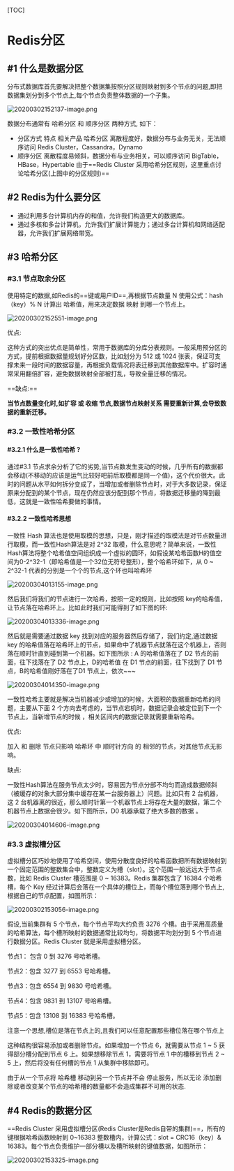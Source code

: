 [TOC]

# Redis分区 

## #1 什么是数据分区

分布式数据库首先要解决把整个数据集按照分区规则映射到多个节点的问题,即把数据集划分到多个节点上,每个节点负责整体数据的一个子集。

![20200302152137-image.png](https://raw.githubusercontent.com/Coxhuang/yosoro/master/20200302152137-image.png)

数据分布通常有 哈希分区 和 顺序分区 两种方式, 如下：

- 分区方式 特点 相关产品 哈希分区 离散程度好，数据分布与业务无关，无法顺序访问 Redis Cluster，Cassandra，Dynamo 
- 顺序分区 离散程度易倾斜，数据分布与业务相关，可以顺序访问 BigTable，HBase，Hypertable 由于==Redis Cluster 采用哈希分区规则，这里重点讨论哈希分区(上图中的分区规则)==


## #2 Redis为什么要分区

- 通过利用多台计算机内存的和值，允许我们构造更大的数据库。
- 通过多核和多台计算机，允许我们扩展计算能力；通过多台计算机和网络适配器，允许我们扩展网络带宽。


## #3 哈希分区 
### #3.1 节点取余分区

使用特定的数据,如Redis的==键或用户ID==,再根据节点数量 N 使用公式：hash（key）% N 计算出 哈希值，用来决定数据 映射 到哪一个节点上。

![20200302152551-image.png](https://raw.githubusercontent.com/Coxhuang/yosoro/master/20200302152551-image.png)


优点:

这种方式的突出优点是简单性，常用于数据库的分库分表规则。一般采用预分区的方式，提前根据数据量规划好分区数，比如划分为 512 或 1024 张表，保证可支撑未来一段时间的数据容量，再根据负载情况将表迁移到其他数据库中。扩容时通常采用翻倍扩容，避免数据映射全部被打乱，导致全量迁移的情况。

==缺点:==

**当节点数量变化时,如扩容 或 收缩 节点,数据节点映射关系 需要重新计算,会导致数据的重新迁移。**

### #3.2 一致性哈希分区

#### #3.2.1 什么是一致性哈希 ? 

通过#3.1 节点求余分析了它的劣势,当节点数发生变动的时候，几乎所有的数据都会移动(不移动的应该是运气比较好吧前后取模都是同一个值)，这个代价很大。此时的问题从水平如何拆分变成了，当增加或者删除节点时，对于大多数记录，保证原来分配到的某个节点，现在仍然应该分配到那个节点，将数据迁移量的降到最低，这就是一致性哈希要做的事情。

#### #3.2.2 一致性哈希思想

一致性 Hash 算法也是使用取模的思想，只是，刚才描述的取模法是对节点数量进行取模，而一致性Hash算法是对 2^32 取模，什么意思呢？简单来说，一致性Hash算法将整个哈希值空间组织成一个虚拟的圆环，如假设某哈希函数H的值空间为0-2^32-1（即哈希值是一个32位无符号整形），整个哈希环如下，从 0 ~ 2^32-1 代表的分别是一个个的节点,这个环也叫哈希环

![20200304013155-image.png](https://raw.githubusercontent.com/Coxhuang/yosoro/master/20200304013155-image.png)

然后我们将我们的节点进行一次哈希，按照一定的规则，比如按照 key的哈希值，让节点落在哈希环上。比如此时我们可能得到了如下图的环:

![20200304013336-image.png](https://raw.githubusercontent.com/Coxhuang/yosoro/master/20200304013336-image.png)


然后就是需要通过数据 key 找到对应的服务器然后存储了，我们约定,通过数据 key 的哈希值落在哈希环上的节点，如果命中了机器节点就落在这个机器上，否则落在顺时针直到碰到第一个机器。如下图所示 : A 的哈希值落在了 D2 节点的前面，往下找落在了 D2 节点上，D的哈希值 在 D1 节点的前面，往下找到了 D1 节点，B的哈希值刚好落在了D1 节点上，依次~~~


![20200304014350-image.png](https://raw.githubusercontent.com/Coxhuang/yosoro/master/20200304014350-image.png)

一致性哈希主要就是解决当机器减少或增加的时候，大面积的数据重新哈希的问题，主要从下面 2 个方向去考虑的，当节点宕机时，数据记录会被定位到下一个节点上，当新增节点的时候 ，相关区间内的数据记录就需要重新哈希。

优点:

加入 和 删除 节点只影响 哈希环 中 顺时针方向 的 相邻的节点，对其他节点无影响。

缺点:

一致性Hash算法在服务节点太少时，容易因为节点分部不均匀而造成数据倾斜（被缓存的对象大部分集中缓存在某一台服务器上）问题。比如只有 2 台机器，这 2 台机器离的很近，那么顺时针第一个机器节点上将存在大量的数据，第二个机器节点上数据会很少。如下图所示，D0 机器承载了绝大多数的数据
。

![20200304014606-image.png](https://raw.githubusercontent.com/Coxhuang/yosoro/master/20200304014606-image.png)


### #3.3 虚拟槽分区

虚拟槽分区巧妙地使用了哈希空间，使用分散度良好的哈希函数把所有数据映射到一个固定范围的整数集合中，整数定义为槽（slot）。这个范围一般远远大于节点数，比如 Redis Cluster 槽范围是 0 ~ 16383。Redis 集群包含了 16384 个哈希槽，每个 Key 经过计算后会落在一个具体的槽位上，而每个槽位落到哪个节点上,根据自己的节点配置，如图所示：

![20200302153056-image.png](https://raw.githubusercontent.com/Coxhuang/yosoro/master/20200302153056-image.png)


假设,当前集群有 5 个节点，每个节点平均大约负责 3276 个槽。由于采用高质量的哈希算法，每个槽所映射的数据通常比较均匀，将数据平均划分到 5 个节点进行数据分区。Redis Cluster 就是采用虚拟槽分区。

节点1： 包含 0 到 3276 号哈希槽。

节点2：包含 3277 到 6553 号哈希槽。

节点3：包含 6554 到 9830 号哈希槽。

节点4：包含 9831 到 13107 号哈希槽。

节点5：包含 13108 到 16383 号哈希槽。

注意一个思想,槽位是落在节点上的,且我们可以任意配置那些槽位落在哪个节点上

这种结构很容易添加或者删除节点。如果增加一个节点 6，就需要从节点 1 ~ 5 获得部分槽分配到节点 6 上。如果想移除节点 1，需要将节点 1 中的槽移到节点 2 ~ 5 上，然后将没有任何槽的节点 1 从集群中移除即可。

由于从一个节点将 哈希槽 移动到另一个节点并不会 停止服务，所以无论 添加删除或者改变某个节点的哈希槽的数量都不会造成集群不可用的状态.


## #4 Redis的数据分区

==Redis Cluster 采用虚拟槽分区(Redis Cluster是Redis自带的集群)==，所有的键根据哈希函数映射到 0~16383 整数槽内，计算公式：slot = CRC16（key）& 16383。每个节点负责维护一部分槽以及槽所映射的键值数据，如图所示：

![20200302153325-image.png](https://raw.githubusercontent.com/Coxhuang/yosoro/master/20200302153325-image.png)
